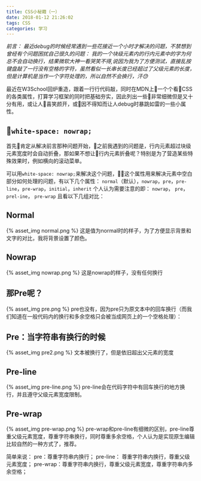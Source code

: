 ```yaml
---
title: CSS小秘籍（一）
date: 2018-01-12 21:26:02
tags: CSS
categories: 学习
---
```

*前言：
最近debug的时候经常遇到一些花接近一个小时才解决的问题，不禁想到曾经有个问题困扰自己很久的问题： 我的一个块级元素内的行内元素中的字为何总不会自动换行，结果微软大神一看哭笑不得,说因为我为了方便测试，直接乱按键盘敲了一行没有空格的字符，虽然看似一长串长度已经超过了父级元素的长度，但是计算机是当作一个字符处理的，所以自然不会换行，汗😓*

最近在W3School回炉重造，跟着一行行代码敲，同时在MDN上一个个看CSS的各类属性，打算学习框架的同时把基础夯实，因此列出一些非常细微但是又十分有用，或让人喜笑颜开，或因不得知而让人debug时暴跳如雷的一些小属性。

## `white-space: nowrap;`
首先肯定从解决前言那种问题开始，之前我遇到的问题是，行内元素超过块级元素宽度时会自动折叠，那如果不想让行内元素折叠呢？特别是为了营造某些特殊效果时，例如横向的滚动菜单。

可以用`white-space: nowrap;`来解决这个问题，这个属性用来解决元素中空白部分如何处理的问题，有以下几个属性：
`normal`（默认），`nowrap`，`pre`，`pre-line`，`pre-wrap`，`initial`，`inherit`
个人认为需要注意的即：
`nowrap`，
`pre`，
`prel-ine`，
`pre-wrap`
且看以下几组对比：

## Normal
{% asset_img normal.png %}
这是值为normal时的样子，为了方便显示背景和文字的对比，我将背景设置了颜色。

## Nowrap
{% asset_img nowrap.png %}
这是nowrap的样子，没有任何换行

## 那Pre呢？
{% asset_img pre.png %}
pre也没有，因为pre只为原文本中的回车换行（而我们知道在一般代码内的换行和多余空格只会被当成网页上的一个空格处理）：

## Pre：当字符串有换行的时候
{% asset_img pre2.png %}
文本被换行了，但是依旧超出父元素的宽度

## Pre-line
{% asset_img pre-line.png %}
pre-line会在代码字符中有回车换行的地方换行，并且遵守父级元素宽度限制。

## Pre-wrap
{% asset_img pre-wrap.png %}
pre-wrap和pre-line有细微的区别，pre-line尊重父级元素宽度，尊重字符串换行，同时尊重多余空格，个人认为是实现原生编辑比较自然的一种方式了，推荐。

简单来说：
pre：尊重字符串内换行；
pre-line： 尊重字符串内换行，尊重父级元素宽度；
pre-wrap：尊重字符串内换行，尊重父级元素宽度，尊重字符串内多余空格；